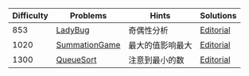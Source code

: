 | Difficulty | Problems | Hints | Solutions |
|------------|------------|-----------|-----------|
| 853 | [LadyBug](https://codeforces.com/contest/2092/problem/B) | 奇偶性分析 | [Editorial](https://github.com/aboutliu/Daily_Problem/blob/main/2025/04/02/solution/LadyBug.md) |
| 1020 | [SummationGame](https://codeforces.com/contest/1920/problem/B) | 最大的值影响最大 | [Editorial](https://github.com/aboutliu/Daily_Problem/blob/main/2025/03/26/solution/SummationGame.md) |
| 1300 | [QueueSort](https://codeforces.com/contest/1899/problem/E) | 注意到最小的数 | [Editorial](https://github.com/aboutliu/Daily_Problem/blob/main/2025/03/28/solution/QueueSort.md) |
